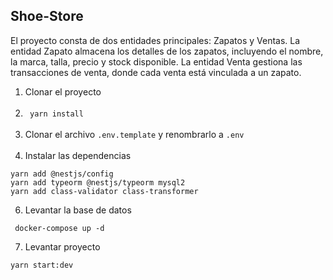 ## Shoe-Store
El proyecto consta de dos entidades principales: Zapatos y Ventas. La entidad Zapato almacena los detalles de los zapatos, incluyendo el nombre, la marca, talla, precio y stock disponible. La entidad Venta gestiona las transacciones de venta, donde cada venta está vinculada a un zapato.

1. Clonar el proyecto<br><br>
2. ```` yarn install```` <br><br>
3. Clonar el archivo ````.env.template```` y renombrarlo a ```.env```<br><br>
5. Instalar las dependencias
```
yarn add @nestjs/config 
yarn add typeorm @nestjs/typeorm mysql2
yarn add class-validator class-transformer
```

6. Levantar la base de datos
```
 docker-compose up -d
```
7. Levantar proyecto 
```
yarn start:dev
```
